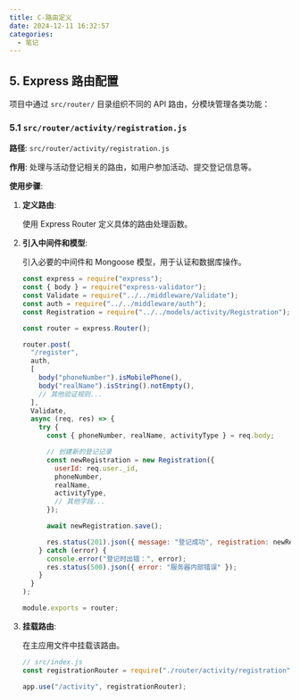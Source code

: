 ```yaml
---
title: C-路由定义
date: 2024-12-11 16:32:57
categories: 
  - 笔记
---
```

## 5. Express 路由配置

项目中通过 `src/router/` 目录组织不同的 API 路由，分模块管理各类功能：

### 5.1 `src/router/activity/registration.js`

**路径**: `src/router/activity/registration.js`

**作用**: 处理与活动登记相关的路由，如用户参加活动、提交登记信息等。

**使用步骤**:

1. **定义路由**:

   使用 Express Router 定义具体的路由处理函数。

2. **引入中间件和模型**:

   引入必要的中间件和 Mongoose 模型，用于认证和数据库操作。

   ```javascript
   const express = require("express");
   const { body } = require("express-validator");
   const Validate = require("../../middleware/Validate");
   const auth = require("../../middleware/auth");
   const Registration = require("../../models/activity/Registration");

   const router = express.Router();

   router.post(
     "/register",
     auth,
     [
       body("phoneNumber").isMobilePhone(),
       body("realName").isString().notEmpty(),
       // 其他验证规则...
     ],
     Validate,
     async (req, res) => {
       try {
         const { phoneNumber, realName, activityType } = req.body;

         // 创建新的登记记录
         const newRegistration = new Registration({
           userId: req.user._id,
           phoneNumber,
           realName,
           activityType,
           // 其他字段...
         });

         await newRegistration.save();

         res.status(201).json({ message: "登记成功", registration: newRegistration });
       } catch (error) {
         console.error("登记时出错：", error);
         res.status(500).json({ error: "服务器内部错误" });
       }
     }
   );

   module.exports = router;
   ```

3. **挂载路由**:

   在主应用文件中挂载该路由。

   ```javascript
   // src/index.js
   const registrationRouter = require("./router/activity/registration");

   app.use("/activity", registrationRouter);
   ```
